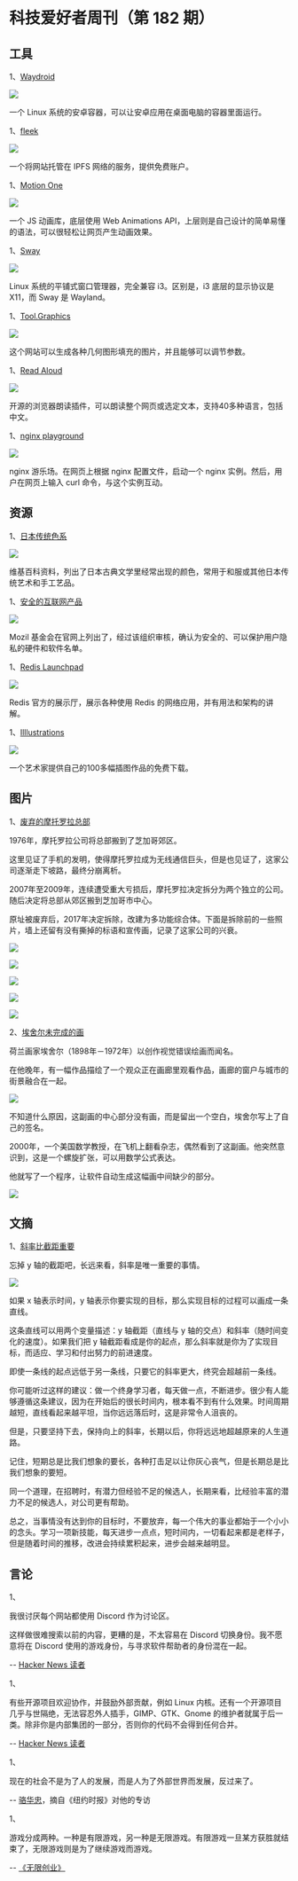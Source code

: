# 科技爱好者周刊（第 182 期）

## 工具

1、[Waydroid](https://waydro.id/)

![](https://cdn.beekka.com/blogimg/asset/202109/bg2021092301.jpg)

一个 Linux 系统的安卓容器，可以让安卓应用在桌面电脑的容器里面运行。

1、[fleek](https://fleek.co/)

![](https://cdn.beekka.com/blogimg/asset/202109/bg2021092302.jpg)

一个将网站托管在 IPFS 网络的服务，提供免费账户。

1、[Motion One](https://motion.dev/)

![](https://cdn.beekka.com/blogimg/asset/202109/bg2021092303.jpg)

一个 JS 动画库，底层使用 Web Animations API，上层则是自己设计的简单易懂的语法，可以很轻松让网页产生动画效果。 

1、[Sway](https://swaywm.org/)

![](https://cdn.beekka.com/blogimg/asset/202109/bg2021092304.jpg)

Linux 系统的平铺式窗口管理器，完全兼容 i3。区别是，i3 底层的显示协议是 X11，而 Sway 是 Wayland。

1、[Tool.Graphics](https://tool.graphics/geometric)

![](https://cdn.beekka.com/blogimg/asset/202109/bg2021092405.jpg)

这个网站可以生成各种几何图形填充的图片，并且能够可以调节参数。

1、[Read Aloud](https://github.com/ken107/read-aloud)

![](https://cdn.beekka.com/blogimg/asset/202109/bg2021092413.jpg)

开源的浏览器朗读插件，可以朗读整个网页或选定文本，支持40多种语言，包括中文。

1、[nginx playground](https://nginx-playground.wizardzines.com/)

![](https://cdn.beekka.com/blogimg/asset/202109/bg2021092504.jpg)

nginx 游乐场。在网页上根据 nginx 配置文件，启动一个 nginx 实例。然后，用户在网页上输入 curl 命令，与这个实例互动。

## 资源

1、[日本传统色系](https://zh.wikipedia.org/wiki/%E6%97%A5%E6%9C%AC%E4%BC%A0%E7%BB%9F%E8%89%B2%E7%B3%BB)

![](https://cdn.beekka.com/blogimg/asset/202109/bg2021092110.jpg)

维基百科资料，列出了日本古典文学里经常出现的颜色，常用于和服或其他日本传统艺术和手工艺品。

1、[安全的互联网产品](https://foundation.mozilla.org/en/privacynotincluded/)

![](https://cdn.beekka.com/blogimg/asset/202109/bg2021092214.jpg)

Mozil 基金会在官网上列出了，经过该组织审核，确认为安全的、可以保护用户隐私的硬件和软件名单。

1、[Redis Launchpad](https://launchpad.redis.com/)

![](https://cdn.beekka.com/blogimg/asset/202109/bg2021092316.jpg)

Redis 官方的展示厅，展示各种使用 Redis 的网络应用，并有用法和架构的讲解。

1、[Illlustrations](https://illlustrations.co/)

![](https://cdn.beekka.com/blogimg/asset/202108/bg2021083110.jpg)

一个艺术家提供自己的100多幅插图作品的免费下载。

## 图片

1、[废弃的摩托罗拉总部](https://www.abandonedspaces.com/industry/motorola.html)

1976年，摩托罗拉公司将总部搬到了芝加哥郊区。

这里见证了手机的发明，使得摩托罗拉成为无线通信巨头，但是也见证了，这家公司逐渐走下坡路，最终分崩离析。

2007年至2009年，连续遭受重大亏损后，摩托罗拉决定拆分为两个独立的公司。随后决定将总部从郊区搬到芝加哥市中心。

原址被废弃后，2017年决定拆除，改建为多功能综合体。下面是拆除前的一些照片，墙上还留有没有撕掉的标语和宣传画，记录了这家公司的兴衰。

![](https://cdn.beekka.com/blogimg/asset/202108/bg2021081417.jpg)

![](https://cdn.beekka.com/blogimg/asset/202108/bg2021081418.jpg)

![](https://cdn.beekka.com/blogimg/asset/202108/bg2021081419.jpg)

![](https://cdn.beekka.com/blogimg/asset/202108/bg2021081420.jpg)

![](https://cdn.beekka.com/blogimg/asset/202108/bg2021081421.jpg)

2、[埃舍尔未完成的画](https://www.universiteitleiden.nl/en/news/2020/04/how-mathematician-hendrik-lenstra-completed-an-unfinished-artwork-by-escher)

荷兰画家埃舍尔（1898年－1972年）以创作视觉错误绘画而闻名。

在他晚年，有一幅作品描绘了一个观众正在画廊里观看作品，画廊的窗户与城市的街景融合在一起。

![](https://cdn.beekka.com/blogimg/asset/202108/bg2021081504.jpg)

不知道什么原因，这副画的中心部分没有画，而是留出一个空白，埃舍尔写上了自己的签名。

2000年，一个美国数学教授，在飞机上翻看杂志，偶然看到了这副画。他突然意识到，这是一个螺旋扩张，可以用数学公式表达。

他就写了一个程序，让软件自动生成这幅画中间缺少的部分。

![](https://cdn.beekka.com/blogimg/asset/202108/bg2021081503.jpg)

## 文摘

1、[斜率比截距重要](https://matt-rickard.com/hire-slope-not-intercept/)

忘掉 y 轴的截距吧，长远来看，斜率是唯一重要的事情。

![](https://cdn.beekka.com/blogimg/asset/202108/bg2021081907.jpg)

如果 x 轴表示时间，y 轴表示你要实现的目标，那么实现目标的过程可以画成一条直线。

这条直线可以用两个变量描述：y 轴截距（直线与 y 轴的交点）和斜率（随时间变化的速度）。如果我们把 y 轴截距看成是你的起点，那么斜率就是你为了实现目标，而适应、学习和付出努力的前进速度。

即使一条线的起点远低于另一条线，只要它的斜率更大，终究会超越前一条线。

你可能听过这样的建议：做一个终身学习者，每天做一点，不断进步。很少有人能够遵循这条建议，因为在开始后的很长时间内，根本看不到有什么效果。时间周期越短，直线看起来越平坦，当你远远落后时，这是非常令人沮丧的。

但是，只要坚持下去，保持向上的斜率，长期以后，你将远远地超越原来的人生道路。

记住，短期总是比我们想象的要长，各种打击足以让你灰心丧气，但是长期总是比我们想象的要短。

同一个道理，在招聘时，有潜力但经验不足的候选人，长期来看，比经验丰富的潜力不足的候选人，对公司更有帮助。

总之，当事情没有达到你的目标时，不要放弃，每一个伟大的事业都始于一个小小的念头。学习一项新技能，每天进步一点点，短时间内，一切看起来都是老样子，但是随着时间的推移，改进会持续累积起来，进步会越来越明显。

## 言论

1、

我很讨厌每个网站都使用 Discord 作为讨论区。

这样做很难搜索以前的内容，更糟的是，不太容易在 Discord 切换身份。我不愿意将在 Discord 使用的游戏身份，与寻求软件帮助者的身份混在一起。

-- [Hacker News 读者](https://news.ycombinator.com/item?id=28550566)

1、

有些开源项目欢迎协作，并鼓励外部贡献，例如 Linux 内核。还有一个开源项目几乎与世隔绝，无法容忍外人插手，GIMP、GTK、Gnome 的维护者就属于后一类。除非你是内部集团的一部分，否则你的代码不会得到任何合并。

-- [Hacker News 读者](https://news.ycombinator.com/item?id=28579444)

1、

现在的社会不是为了人的发展，而是人为了外部世界而发展，反过来了。

-- [骆华忠](https://cn.nytimes.com/china/20210714/lying-flat-in-china/)，摘自《纽约时报》对他的专访

1、

游戏分成两种。一种是有限游戏，另一种是无限游戏。有限游戏一旦某方获胜就结束了，无限游戏则是为了继续游戏而游戏。

-- [《无限创业》](https://www.indiehackers.com/post/infinite-entrepreneurship-da92f36f21)
